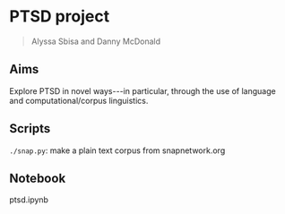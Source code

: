 # PTSD project

> Alyssa Sbisa and Danny McDonald

## Aims

Explore PTSD in novel ways---in particular, through the use of language and computational/corpus linguistics.

## Scripts

`./snap.py`: make a plain text corpus from snapnetwork.org

## Notebook

ptsd.ipynb
